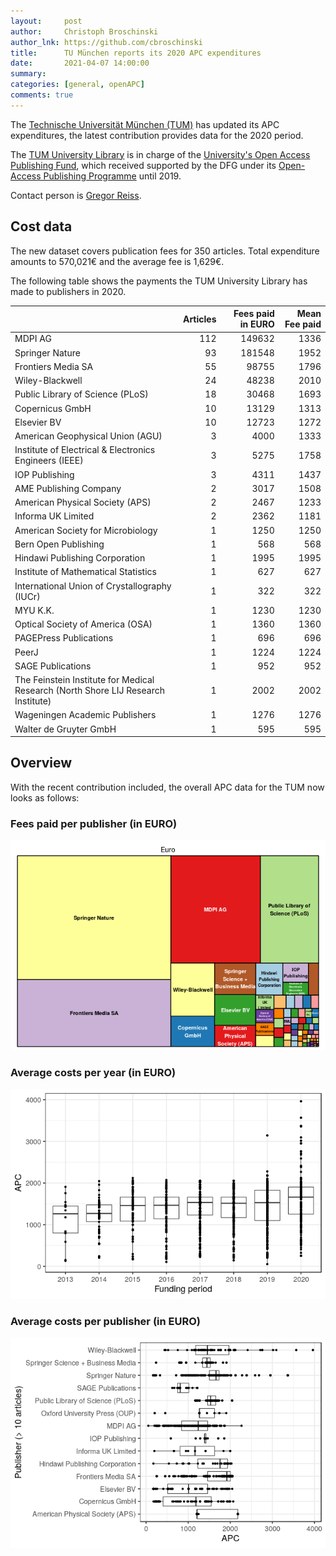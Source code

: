 ```yaml
---
layout:     post
author:     Christoph Broschinski
author_lnk: https://github.com/cbroschinski
title:      TU München reports its 2020 APC expenditures
date:       2021-04-07 14:00:00
summary:    
categories: [general, openAPC]
comments: true
---
```




The [Technische Universität München (TUM)](https://www.tum.de/en/) has updated its APC expenditures, the latest contribution provides data for the 2020 period.

The [TUM University Library](http://www.ub.tum.de/en) is in charge of the [University's Open Access Publishing Fund](https://www.ub.tum.de/en/publishing-fund), which received supported by the DFG under its [Open-Access Publishing Programme](https://www.dfg.de/en/research_funding/programmes/infrastructure/lis/open_access/infrastructure_funding/index.html#4) until 2019.

Contact person is [Gregor Reiss](mailto:open-access@ub.tum.de).

## Cost data



The new dataset covers publication fees for 350 articles. Total expenditure amounts to 570,021€ and the average fee is 1,629€.

The following table shows the payments the TUM University Library has made to publishers in 2020.


|                                                                                  | Articles| Fees paid in EURO| Mean Fee paid|
|:---------------------------------------------------------------------------------|--------:|-----------------:|-------------:|
|MDPI AG                                                                           |      112|            149632|          1336|
|Springer Nature                                                                   |       93|            181548|          1952|
|Frontiers Media SA                                                                |       55|             98755|          1796|
|Wiley-Blackwell                                                                   |       24|             48238|          2010|
|Public Library of Science (PLoS)                                                  |       18|             30468|          1693|
|Copernicus GmbH                                                                   |       10|             13129|          1313|
|Elsevier BV                                                                       |       10|             12723|          1272|
|American Geophysical Union (AGU)                                                  |        3|              4000|          1333|
|Institute of Electrical & Electronics Engineers (IEEE)                            |        3|              5275|          1758|
|IOP Publishing                                                                    |        3|              4311|          1437|
|AME Publishing Company                                                            |        2|              3017|          1508|
|American Physical Society (APS)                                                   |        2|              2467|          1233|
|Informa UK Limited                                                                |        2|              2362|          1181|
|American Society for Microbiology                                                 |        1|              1250|          1250|
|Bern Open Publishing                                                              |        1|               568|           568|
|Hindawi Publishing Corporation                                                    |        1|              1995|          1995|
|Institute of Mathematical Statistics                                              |        1|               627|           627|
|International Union of Crystallography (IUCr)                                     |        1|               322|           322|
|MYU K.K.                                                                          |        1|              1230|          1230|
|Optical Society of America (OSA)                                                  |        1|              1360|          1360|
|PAGEPress Publications                                                            |        1|               696|           696|
|PeerJ                                                                             |        1|              1224|          1224|
|SAGE Publications                                                                 |        1|               952|           952|
|The Feinstein Institute for Medical Research (North Shore LIJ Research Institute) |        1|              2002|          2002|
|Wageningen Academic Publishers                                                    |        1|              1276|          1276|
|Walter de Gruyter GmbH                                                            |        1|               595|           595|

## Overview

With the recent contribution included, the overall APC data for the TUM now looks as follows:

### Fees paid per publisher (in EURO)

![plot of chunk tree_tum_2021_04_07_full](/figure/tree_tum_2021_04_07_full-1.png)

###  Average costs per year (in EURO)

![plot of chunk box_tum_2021_04_07_year_full](/figure/box_tum_2021_04_07_year_full-1.png)

###  Average costs per publisher (in EURO)

![plot of chunk box_tum_2021_04_07_publisher_full](/figure/box_tum_2021_04_07_publisher_full-1.png)
